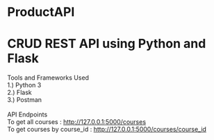 # ProductAPI 
# CRUD REST API using Python and Flask
Tools and Frameworks Used <br />
 1.) Python 3 <br />
 2.) Flask <br />
 3.) Postman <br />
<br />
API Endpoints <br />
To get all courses : http://127.0.0.1:5000/courses <br />
To get courses by course_id : http://127.0.0.1:5000/courses/course_id


